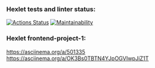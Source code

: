 ### Hexlet tests and linter status:
[![Actions Status](https://github.com/yuramummy/frontend-project-lvl1/workflows/hexlet-check/badge.svg)](https://github.com/yuramummy/frontend-project-lvl1/actions)
[![Maintainability](https://api.codeclimate.com/v1/badges/a99a88d28ad37a79dbf6/maintainability)](https://codeclimate.com/github/codeclimate/codeclimate/maintainability)


### Hexlet frontend-project-1:
https://asciinema.org/a/501335
https://asciinema.org/a/OK3Bs0TBTN4YJpOGVIwpJiZ1T
